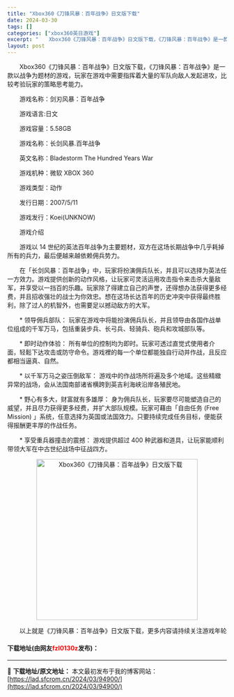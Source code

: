 ```yaml
---
title: "Xbox360《刀锋风暴：百年战争》日文版下载"
date: 2024-03-30
tags: []
categories: ["xbox360英日游戏"]
excerpt: "　　Xbox360《刀锋风暴：百年战争》日文版下载，《刀锋风暴：百年战争》是一款以战争为题材的游戏，玩家在游戏中需要指挥着大量的军队向敌人发起进攻，比较考验玩家的策略思考能力。 　　游戏名称：剑刃风暴：百年战争 　　游戏语言:日文 　　游戏容量：5.58GB 　　游戏名称：长剑风暴.百年战争 　　英&hellip;"
layout: post
---
```


 <p>　　Xbox360《刀锋风暴：百年战争》日文版下载，《刀锋风暴：百年战争》是一款以战争为题材的游戏，玩家在游戏中需要指挥着大量的军队向敌人发起进攻，比较考验玩家的策略思考能力。</p> <p>　　游戏名称：剑刃风暴：百年战争</p> <p>　　游戏语言:日文</p> <p>　　游戏容量：5.58GB</p> <p>　　游戏名称：长剑风暴.百年战争</p> <p>　　英文名称：Bladestorm The Hundred Years War</p> <p>　　游戏机种：微软 XBOX 360</p> <p>　　游戏类型：动作</p> <p>　　发行日期：2007/5/11</p> <p>　　游戏发行：Koei(UNKNOW)</p> <p>　　游戏介绍</p> <p>　　游戏以 14 世纪的英法百年战争为主要题材，双方在这场长期战争中几乎耗掉所有的兵力，最后便越来越依赖佣兵势力。</p> <p>　　在「长剑风暴：百年战争」中，玩家将扮演佣兵队长，并且可以选择为英法任一方效力。游戏提供创新的动作风格，让玩家可灵活运用攻击指令来击杀大量敌军，并享受以一挡百的乐趣。玩家除了得建立自己的声誉，还得想办法获得更多经费，并且招收强壮的战士为你效忠。想在这场长达百年的历史冲突中获得最终胜利，除了过人的机智外，也需要足以撼动敌方的大军。</p> <p>　　* 领导佣兵部队： 玩家在游戏中将能扮演佣兵队长，并且领导由各国作战单位组成的千军万马，包括重装步兵、长弓兵、轻骑兵、砲兵和攻城部队等。</p> <p>　　* 即时动作体验： 所有单位的控制均为即时。玩家可透过直觉式使用者介面，轻鬆下达攻击或防守命令。游戏裡的每一个单位都能独自行动并作战，且反应都相当逼真、自然。</p> <p>　　* 以千军万马之姿压倒敌军： 游戏中的作战场所将遍及多个地域。这些精緻异常的战场，会从法国南部诸省横跨到英吉利海峡沿岸各殖民地。</p> <p>　　* 野心有多大，财富就有多雄厚： 身为佣兵队长，玩家要尽可能塑造自己的威望，并且尽力获得更多经费，并扩大部队规模。玩家可藉由「自由任务 (Free Mission) 」系统，任意选择为英国或法国效力。只要持续完成任务目标，便能获得报酬更丰厚的作战任务。</p> <p>　　* 享受重兵器撞击的震撼： 游戏提供超过 400 种武器和道具，让玩家能顺利带领大军在中古世纪战场中征战四方。</p> <p align="center"><img align="" border="0" src="https://lad.sfcrom.cn/wp-content/uploads/2024/03/20240330_6607d353a0b6e.jpg" width="370" alt="Xbox360《刀锋风暴：百年战争》日文版下载" /></p> <p>　　以上就是《刀锋风暴：百年战争》日文版下载，更多内容请持续关注游戏年轮</p> <p><h4>下载地址(由网友<font color="red">fzl0130z</font>发布)：</h4></p> 

---
📖 **下载地址/原文地址：** 本文最初发布于我的博客网站：[https://lad.sfcrom.cn/2024/03/94900/](https://lad.sfcrom.cn/2024/03/94900/)

